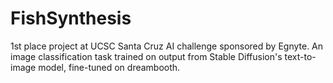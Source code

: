 # FishSynthesis
1st place project at UCSC Santa Cruz AI challenge sponsored by Egnyte. An image classification task trained on output from Stable Diffusion's text-to-image model, fine-tuned on dreambooth.


